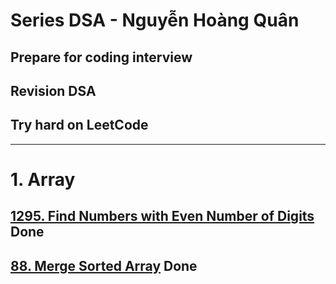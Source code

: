 # Series DSA - Nguyễn Hoàng Quân
## Prepare for coding interview
## Revision DSA
## Try hard on LeetCode
__________________________________________
# 1. Array
## [1295. Find Numbers with Even Number of Digits](https://leetcode.com/problems/find-numbers-with-even-number-of-digits/description/) Done
## [88. Merge Sorted Array](https://leetcode.com/problems/merge-sorted-array/description/) Done